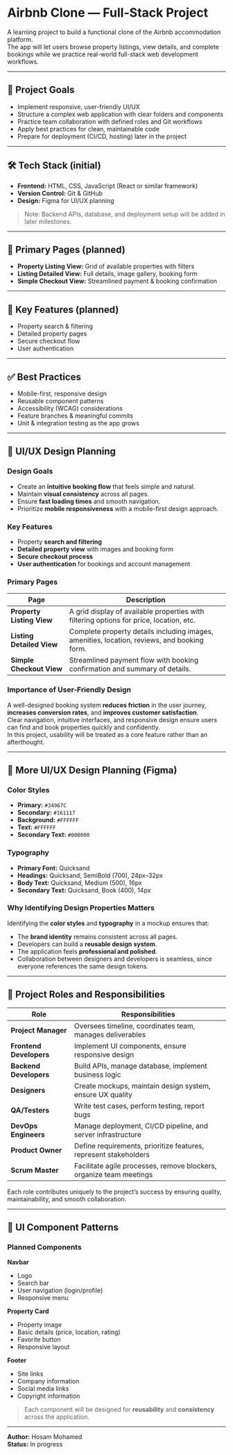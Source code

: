 # Airbnb Clone — Full-Stack Project

A learning project to build a functional clone of the Airbnb accommodation platform.  
The app will let users browse property listings, view details, and complete bookings while we practice real-world full-stack web development workflows.

---

## 🎯 Project Goals
- Implement responsive, user-friendly UI/UX
- Structure a complex web application with clear folders and components
- Practice team collaboration with defined roles and Git workflows
- Apply best practices for clean, maintainable code
- Prepare for deployment (CI/CD, hosting) later in the project

---

## 🛠️ Tech Stack (initial)
- **Frontend:** HTML, CSS, JavaScript (React or similar framework)
- **Version Control:** Git & GitHub
- **Design:** Figma for UI/UX planning

> Note: Backend APIs, database, and deployment setup will be added in later milestones.

---

## 📄 Primary Pages (planned)
- **Property Listing View:** Grid of available properties with filters
- **Listing Detailed View:** Full details, image gallery, booking form
- **Simple Checkout View:** Streamlined payment & booking confirmation

---

## 🔑 Key Features (planned)
- Property search & filtering
- Detailed property pages
- Secure checkout flow
- User authentication

---

## ✅ Best Practices
- Mobile-first, responsive design
- Reusable component patterns
- Accessibility (WCAG) considerations
- Feature branches & meaningful commits
- Unit & integration testing as the app grows

---

## 🎨 UI/UX Design Planning

### Design Goals
- Create an **intuitive booking flow** that feels simple and natural.
- Maintain **visual consistency** across all pages.
- Ensure **fast loading times** and smooth navigation.
- Prioritize **mobile responsiveness** with a mobile-first design approach.

### Key Features
- Property **search and filtering**
- **Detailed property view** with images and booking form
- **Secure checkout process**
- **User authentication** for bookings and account management

### Primary Pages

| Page                  | Description                                                                 |
|-----------------------|-----------------------------------------------------------------------------|
| **Property Listing View** | A grid display of available properties with filtering options for price, location, etc. |
| **Listing Detailed View** | Complete property details including images, amenities, location, reviews, and booking form. |
| **Simple Checkout View** | Streamlined payment flow with booking confirmation and summary of details. |

### Importance of User-Friendly Design
A well-designed booking system **reduces friction** in the user journey, **increases conversion rates**, and **improves customer satisfaction**.  
Clear navigation, intuitive interfaces, and responsive design ensure users can find and book properties quickly and confidently.  
In this project, usability will be treated as a core feature rather than an afterthought.

---

## 🎨 More UI/UX Design Planning (Figma)

### Color Styles
- **Primary:** `#34967C`
- **Secondary:** `#161117`
- **Background:** `#FFFFFF`
- **Text:** `#FFFFFF`
- **Secondary Text:** `#000000`

### Typography
- **Primary Font:** Quicksand
- **Headings:** Quicksand, SemiBold (700), 24px–32px
- **Body Text:** Quicksand, Medium (500), 16px
- **Secondary Text:** Quicksand, Book (400), 14px

### Why Identifying Design Properties Matters
Identifying the **color styles** and **typography** in a mockup ensures that:  
- The **brand identity** remains consistent across all pages.  
- Developers can build a **reusable design system**.  
- The application feels **professional and polished**.  
- Collaboration between designers and developers is seamless, since everyone references the same design tokens.

---

## 👥 Project Roles and Responsibilities

| Role              | Responsibilities                                                                 |
|-------------------|---------------------------------------------------------------------------------|
| **Project Manager** | Oversees timeline, coordinates team, manages deliverables                      |
| **Frontend Developers** | Implement UI components, ensure responsive design                           |
| **Backend Developers** | Build APIs, manage database, implement business logic                        |
| **Designers**     | Create mockups, maintain design system, ensure UX quality                        |
| **QA/Testers**    | Write test cases, perform testing, report bugs                                   |
| **DevOps Engineers** | Manage deployment, CI/CD pipeline, and server infrastructure                  |
| **Product Owner** | Define requirements, prioritize features, represent stakeholders                 |
| **Scrum Master**  | Facilitate agile processes, remove blockers, organize team meetings              |

Each role contributes uniquely to the project’s success by ensuring quality, maintainability, and smooth collaboration.

---

## 🧩 UI Component Patterns

### Planned Components

**Navbar**
- Logo
- Search bar
- User navigation (login/profile)
- Responsive menu

**Property Card**
- Property image
- Basic details (price, location, rating)
- Favorite button
- Responsive layout

**Footer**
- Site links
- Company information
- Social media links
- Copyright information

> Each component will be designed for **reusability** and **consistency** across the application.

---

**Author:** Hosam Mohamed  
**Status:** In progress
